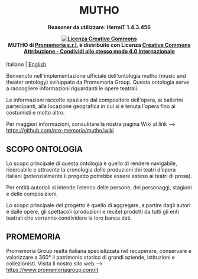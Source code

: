 <h1 align="center">MUTHO</h1>
<h4 align="center">Reasoner da utilizzare: HermiT 1.4.3.456 
  
   <a rel="license" href="http://creativecommons.org/licenses/by-sa/4.0/"><img alt="Licenza Creative Commons" style="border-width:0" src="https://i.creativecommons.org/l/by-sa/4.0/88x31.png" /></a><br /><span xmlns:dct="http://purl.org/dc/terms/" href="http://purl.org/dc/dcmitype/Text" property="dct:title" rel="dct:type">MUTHO</span> di <a xmlns:cc="http://creativecommons.org/ns#" href="https://github.com/pro-memoria/mutho" property="cc:attributionName" rel="cc:attributionURL">Promemoria s.r.l.</a> è distribuito con Licenza <a rel="license" href="http://creativecommons.org/licenses/by-sa/4.0/">Creative Commons Attribuzione - Condividi allo stesso modo 4.0 Internazionale</a>
</h4>


Italiano | [English](README_EN.md)

Benvenuto nell'implementazione ufficiale dell'ontologia mutho (music and theater ontology) sviluppata da Promemoria Group.
Questa ontologia serve a raccogliere informazioni riguardanti le opere teatrali.

Le informazioni raccolte spaziano dal compositore dell'opera, ai ballerini partecipanti, alla locazione geografica in cui si è tenuta l'opera fino ai costumisti e molto altro.

Per maggiori informazioni, consuktare la nostra pagina Wiki al link --> https://github.com/pro-memoria/mutho/wiki

## SCOPO ONTOLOGIA

Lo scopo principale di questa ontologia è quello di rendere navigabile, ricercabile e attraente la cronologia delle produzioni dei teatri d’opera italiani (potenzialmente il progetto potrebbe essere esteso ai teatri di prosa).

Per entità autoriali si intende l’elenco delle persone, dei personaggi, stagioni e delle composizioni.

Lo scopo principale del progetto è quello di aggregare, a partire dagli autori e dalle opere, gli spettacoli (produzioni e recite) prodotti da tutti gli enti teatrali che vorranno condividere la loro banca dati. 


## PROMEMORIA 

Promemoria Group realtà italiana specializzata nel recuperare, conservare e valorizzare a 360° il patrimonio storico di grandi aziende, istituzioni e collezionisti.
Visita il nostro sito web --> https://www.promemoriagroup.com/it

